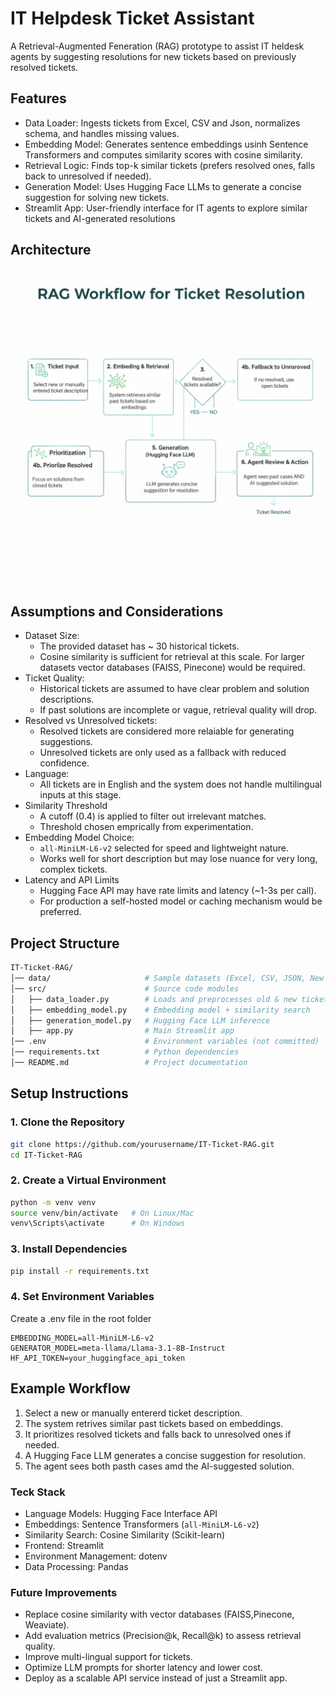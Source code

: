 # IT Helpdesk Ticket Assistant
A Retrieval-Augmented Feneration (RAG) prototype to assist IT heldesk agents by suggesting resolutions for new tickets based on previously resolved tickets.

## Features
- Data Loader: Ingests tickets from Excel, CSV and Json, normalizes schema, and handles missing values.
- Embedding Model: Generates sentence embeddings usinh Sentence Transformers and computes similarity scores with cosine similarity.
- Retrieval Logic: Finds top-k similar tickets (prefers resolved ones, falls back to unresolved if needed).
- Generation Model: Uses Hugging Face LLMs to generate a concise suggestion for solving new tickets.
- Streamlit App: User-friendly interface for IT agents to explore similar tickets and AI-generated resolutions

## Architecture
![it-helpdesk-assistant](images/architecture.png)

## Assumptions and Considerations
- Dataset Size:
  - The provided dataset has ~ 30 historical tickets.
  - Cosine similarity is sufficient for retrieval at this scale. For larger datasets vector databases (FAISS, Pinecone) would be required.
- Ticket Quality:
  - Historical tickets are assumed to have clear problem and solution descriptions.
  - If past solutions are incomplete or vague, retrieval quality will drop.
- Resolved vs Unresolved tickets:
  - Resolved tickets are considered more relaiable for generating suggestions.
  - Unresolved tickets are only used as a fallback with reduced confidence.
- Language:
  - All tickets are in English and the system does not handle multilingual inputs at this stage.
- Similarity Threshold
  - A cutoff (0.4) is applied to filter out irrelevant matches.
  - Threshold chosen emprically from experimentation.
- Embedding Model Choice:
  - `all-MiniLM-L6-v2` selected for speed and lightweight nature.
  - Works well for short description but may lose nuance for very long, complex tickets.
- Latency and API Limits
  - Hugging Face API may have rate limits and latency (~1-3s per call).
  - For production a self-hosted model or caching mechanism would be preferred.


## Project Structure
``` bash
IT-Ticket-RAG/
│── data/                     # Sample datasets (Excel, CSV, JSON, New Tickets)
│── src/                      # Source code modules
│   ├── data_loader.py        # Loads and preprocesses old & new tickets
│   ├── embedding_model.py    # Embedding model + similarity search
│   ├── generation_model.py   # Hugging Face LLM inference
│   ├── app.py                # Main Streamlit app
│── .env                      # Environment variables (not committed)
│── requirements.txt          # Python dependencies
│── README.md                 # Project documentation

```
## Setup Instructions
### 1. Clone the Repository
``` bash
git clone https://github.com/yourusername/IT-Ticket-RAG.git
cd IT-Ticket-RAG
```
### 2. Create a Virtual Environment
```bash
python -m venv venv
source venv/bin/activate   # On Linux/Mac
venv\Scripts\activate      # On Windows
```
### 3. Install Dependencies
```bash
pip install -r requirements.txt
```
### 4. Set Environment Variables
Create a .env file in the root folder
```env
EMBEDDING_MODEL=all-MiniLM-L6-v2
GENERATOR_MODEL=meta-llama/Llama-3.1-8B-Instruct
HF_API_TOKEN=your_huggingface_api_token
```
## Example Workflow
1. Select a new or manually entererd ticket description.
2. The system retrives similar past tickets based on embeddings.
3. It prioritizes resolved tickets and falls back to unresolved ones if needed.
4. A Hugging Face LLM generates a concise suggestion for resolution.
5. The agent sees both pasth cases amd the AI-suggested solution.

### Teck Stack
- Language Models: Hugging Face Interface API
- Embeddings: Sentence Transformers (`all-MiniLM-L6-v2`)
- Similarity Search: Cosine Similarity (Scikit-learn)
- Frontend: Streamlit
- Environment Management: dotenv
- Data Processing: Pandas

### Future Improvements
- Replace cosine similarity with vector databases (FAISS,Pinecone, Weaviate).
- Add evaluation metrics (Precision@k, Recall@k) to assess retrieval quality.
- Improve multi-lingual support for tickets.
- Optimize LLM prompts for shorter latency and lower cost.
- Deploy as a scalable API service instead of just a Streamlit app.
